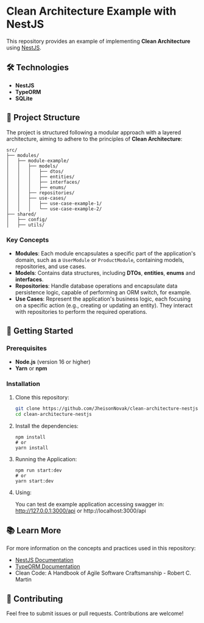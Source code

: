 # Clean Architecture Example with NestJS

This repository provides an example of implementing **Clean Architecture** using [NestJS](https://nestjs.com/).

## 🛠 Technologies

-   **NestJS**
-   **TypeORM**
-   **SQLite**

## 📁 Project Structure

The project is structured following a modular approach with a layered architecture, aiming to adhere to the principles of **Clean Architecture**:

    src/
    ├── modules/
    │   ├── module-example/
    │   │   ├── models/
    │   │   │   ├── dtos/
    │   │   │   ├── entities/
    │   │   │   ├── interfaces/
    │   │   │   ├── enums/
    │   │   ├── repositories/
    │   │   ├── use-cases/
    │   │   │   ├── use-case-example-1/
    │   │   │   └── use-case-example-2/
    ├── shared/
    │   ├── config/
    │   ├── utils/

### Key Concepts

-   **Modules**: Each module encapsulates a specific part of the application's domain, such as a `UserModule` or `ProductModule`, containing models, repositories, and use cases.
-   **Models**: Contains data structures, including **DTOs**, **entities**, **enums** and **interfaces**.
-   **Repositories**: Handle database operations and encapsulate data persistence logic, capable of performing an ORM switch, for example.
-   **Use Cases**: Represent the application's business logic, each focusing on a specific action (e.g., creating or updating an entity). They interact with repositories to perform the required operations.

## 🚀 Getting Started

### Prerequisites

-   **Node.js** (version 16 or higher)
-   **Yarn** or **npm**

### Installation

1. Clone this repository:

    ```bash
    git clone https://github.com/JheisonNovak/clean-architecture-nestjs.git
    cd clean-architecture-nestjs
    ```

2. Install the dependencies:

    ```
    npm install
    # or
    yarn install
    ```

3. Running the Application:

    ```
    npm run start:dev
    # or
    yarn start:dev
    ```

4. Using:

    You can test de example application accessing swagger in: http://127.0.0.1:3000/api or http://localhost:3000/api

## 📚 Learn More

For more information on the concepts and practices used in this repository:

-   [NestJS Documentation](https://docs.nestjs.com/)
-   [TypeORM Documentation](https://typeorm.io/#/)
-   Clean Code: A Handbook of Agile Software Craftsmanship - Robert C. Martin

## 🤝 Contributing

Feel free to submit issues or pull requests. Contributions are welcome!
